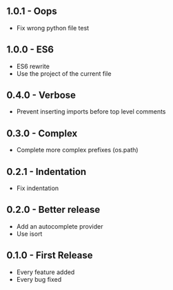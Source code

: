 ## 1.0.1 - Oops
* Fix wrong python file test

## 1.0.0 - ES6
* ES6 rewrite
* Use the project of the current file

## 0.4.0 - Verbose
* Prevent inserting imports before top level comments

## 0.3.0 - Complex
* Complete more complex prefixes (os.path)

## 0.2.1 - Indentation
* Fix indentation

## 0.2.0 - Better release
* Add an autocomplete provider
* Use isort

## 0.1.0 - First Release
* Every feature added
* Every bug fixed
